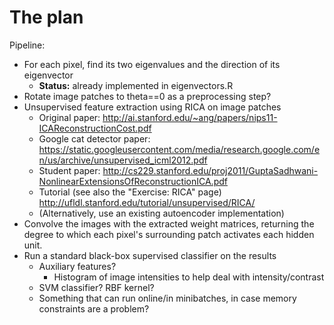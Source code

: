 # The plan

Pipeline:
* For each pixel, find its two eigenvalues and the direction of its eigenvector
  * **Status:** already implemented in eigenvectors.R
* Rotate image patches to theta==0 as a preprocessing step?
* Unsupervised feature extraction using RICA on image patches
  * Original paper: http://ai.stanford.edu/~ang/papers/nips11-ICAReconstructionCost.pdf
  * Google cat detector paper: https://static.googleusercontent.com/media/research.google.com/en/us/archive/unsupervised_icml2012.pdf
  * Student paper: http://cs229.stanford.edu/proj2011/GuptaSadhwani-NonlinearExtensionsOfReconstructionICA.pdf
  * Tutorial (see also the "Exercise: RICA" page) http://ufldl.stanford.edu/tutorial/unsupervised/RICA/
  * (Alternatively, use an existing autoencoder implementation)
* Convolve the images with the extracted weight matrices, returning the degree to which each pixel's surrounding patch activates each hidden unit.
* Run a standard black-box supervised classifier on the results
  * Auxiliary features?
    * Histogram of image intensities to help deal with intensity/contrast
  * SVM classifier? RBF kernel?
  * Something that can run online/in minibatches, in case memory constraints are a problem?
